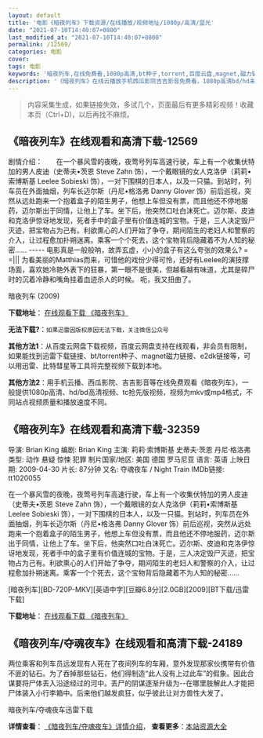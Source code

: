 ```yaml
---
layout: default
title: '电影《暗夜列车》下载资源/在线播放/视频地址/1080p/高清/蓝光'
date: "2021-07-10T14:40:07+0800"
last_modified_at: "2021-07-10T14:40:07+0800"
permalink: /12569/
categories: 电影
cover:
tags: 电影
keywords: '暗夜列车,在线免费看,1080p高清,bt种子,torrent,百度云盘,magnet,磁力链,迅雷下载资源'
description: '《暗夜列车》在线云播放手机西瓜影院吉吉影音免费看，1080p高清bd/hd未删减完整版和tc抢先枪版，mkv/mp4格式，附带bt/torrent种子、magnet/磁力链、百度云盘、网盘资源迅雷下载链接'
---
```


>内容采集生成，如果链接失效，多试几个，页面最后有更多精彩视频！收藏本页（Ctrl+D)，以后再找不麻烦。


## 《暗夜列车》在线观看和高清下载-12569

剧情介绍：　　在一个暴风雪的夜晚，夜莺号列车高速行驶，车上有一个收集伏特加的男人皮迪（史蒂夫•茨恩 Steve Zahn 饰），一个戴眼镜的女人克洛伊（莉莉•索博斯基 Leelee Sobieski 饰），一对下围棋的日本人，以及一只猫。到站时，列车员在外面抽烟，列车长迈尔斯（丹尼•格洛弗 Danny Glover 饰）前后巡视，突然从远处跑来一个抱着盒子的陌生男子，他想上车但没有票，而且他还不停地服药，迈尔斯出于同情，让他上了车。坐下后，他突然口吐白沫死亡。迈尔斯、皮迪和克洛伊惊讶地发现，死者手中的盒子里有价值连城的宝物。于是，三人决定毁尸灭迹，把宝物占为己有。利欲熏心的人们开始了争夺，期间陌生的老妇人和警察的介入，让过程愈加扑朔迷离。乘客一个个死去，这个宝物背后隐藏着不为人知的秘密……  ----- 电影真是一般般呐，故弄玄虚，小小的盒子有这么夸张的效果么? = =||| 为看美丽的Matthias而来，可惜他的戏份少得可怜，还好有Leelee的演技撑场面，喜欢她冷艳外表下的狂暴，第一眼不是很美，但越看越有味道，尤其是碎尸时的沉着冷静和嘴角挂着血迹杀人的时候。 呃，我又扭曲了。


暗夜列车 (2009)

**下载地址**： [在线观看下载 《暗夜列车》](https://www.btbtdy.me/btdy/dy6786.html) 


**无法下载?**：`如果迅雷因版权原因无法下载，关注微信公众号 `

**其他方法1**：从百度云网盘下载视频，百度云网盘支持在线观看，非会员有限制，如果能找到迅雷下载链接、bt/torrent种子、magnet磁力链接、e2dk链接等，可以用迅雷、比特彗星等工具将完整视频下载到本地。

**其他方法2**：用手机云播、西瓜影院、吉吉影音等在线免费观看《暗夜列车》，一般提供1080p高清、hd/bd高清视频、tc抢先版视频，视频为mkv或mp4格式，不同站点视频质量和播放速度不同。


## 《暗夜列车》在线观看和高清下载-32359

导演: Brian King 编剧: Brian King 主演: 莉莉·索博斯基 史蒂夫·茨恩 丹尼·格洛弗 类型: 动作 悬疑 惊悚 犯罪 制片国家/地区: 美国 德国 罗马尼亚 语言: 英语 上映日期: 2009-04-30 片长: 87分钟 又名: 夺魂夜车 / Night Train IMDb链接: tt1020055

在一个暴风雪的夜晚，夜莺号列车高速行驶，车上有一个收集伏特加的男人皮迪（史蒂夫•茨恩 Steve Zahn 饰），一个戴眼镜的女人克洛伊（莉莉•索博斯基 Leelee Sobieski 饰），一对下围棋的日本人，以及一只猫。到站时，列车员在外面抽烟，列车长迈尔斯（丹尼•格洛弗 Danny Glover 饰）前后巡视，突然从远处跑来一个抱着盒子的陌生男子，他想上车但没有票，而且他还不停地服药，迈尔斯出于同情，让他上了车。坐下后，他突然口吐白沫死亡。迈尔斯、皮迪和克洛伊惊讶地发现，死者手中的盒子里有价值连城的宝物。于是，三人决定毁尸灭迹，把宝物占为己有。利欲熏心的人们开始了争夺，期间陌生的老妇人和警察的介入，让过程愈加扑朔迷离。乘客一个个死去，这个宝物背后隐藏着不为人知的秘密……


[暗夜列车][BD-720P-MKV][英语中字][豆瓣6.8分][2.0GB][2009][BT下载/迅雷下载]

**下载地址**： [在线观看下载 《暗夜列车》](https://www.btdx8.com/torrent/night_train_2009.html) 


## 《暗夜列车/夺魂夜车》在线观看和高清下载-24189

两位乘客和列车员远发现有人死在了夜间列车的车厢，意外发现那家伙携带有价值不匪的钻石。为了吞掉那些钻石，他们得制造&ldquo;此人没有上过此车”的假象。因此合谋要将尸体丢入沿途经过的河中。丢尸的阴谋逐渐升级为--在哪里肢解此人才能把尸体装入小行李箱中。后来他们越发疯狂，似乎彼此让对方兽性大发了。</p>


暗夜列车/夺魂夜车迅雷下载

**详情查看**： [《暗夜列车/夺魂夜车》详情介绍](/movie/24189/)， **查看更多**：[本站资源大全](/movie/t/all/)

